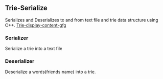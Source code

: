 ## Trie-Serialize
Serializes and Deserializes to and from text file and trie data structure using C++.
[Trie-display-content-gfg](https://www.geeksforgeeks.org/trie-display-content/)


### Serializer
Serialize a trie into a text file

### Deserializer
Deserialize a words(friends name) into a trie.
